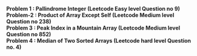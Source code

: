 <b>Problem 1 : Pallindrome Integer (Leetcode Easy level Question no 9)</b><br>
<b>Problem-2 : Product of Array Except Self (Leetcode  Medium level Question no 238)</b><br>
<b>Problem 3 : Peak Index in a Mountain Array (Leetcode Medium level Question no 852)</b><br>
<b>Problem 4 : Median of Two Sorted Arrays (Leetcode hard level Question no. 4)</b><br>

